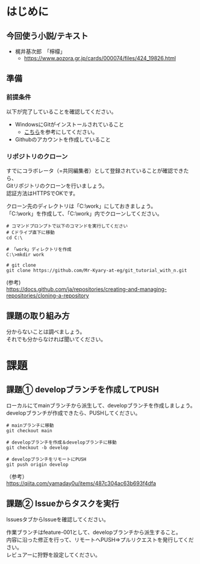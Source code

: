# はじめに
## 今回使う小説/テキスト
- 梶井基次郎　「檸檬」
  - https://www.aozora.gr.jp/cards/000074/files/424_19826.html
## 準備
### 前提条件
以下が完了していることを確認してください。
- WindowsにGitがインストールされていること
  - [こちら](https://qiita.com/T-H9703EnAc/items/4fbe6593d42f9a844b1c)を参考にしてください。
- Githubのアカウントを作成していること
  
### リポジトリのクローン
すでにコラボレータ（=共同編集者）として登録されていることが確認できたら、  
Gitリポジトリのクローンを行いましょう。  
認証方法はHTTPSでOKです。

クローン先のディレクトリは「C:\work」にしておきましょう。  
「C:\work」を作成して、「C:\work」内でクローンしてください。
```
# コマンドプロンプトで以下のコマンドを実行してください
# Cドライブ直下に移動
cd C:\

# 「work」ディレクトリを作成
C:\>mkdir work

# git clone
git clone https://github.com/Mr-Kyary-at-eg/git_tutorial_with_n.git
```

(参考)  
https://docs.github.com/ja/repositories/creating-and-managing-repositories/cloning-a-repository

## 課題の取り組み方
分からないことは調べましょう。  
それでも分からなければ聞いてください。

# 課題
## 課題① developブランチを作成してPUSH
ローカルにてmainブランチから派生して、developブランチを作成しましょう。  
developブランチが作成できたら、PUSHしてください。

```
# mainブランチに移動
git checkout main

# developブランチを作成＆developブランチに移動
git checkout -b develop

# developブランチをリモートにPUSH
git push origin develop
```

（参考）  
https://qiita.com/yamaday0u/items/487c304ac63b693f4dfa

## 課題② Issueからタスクを実行
IssuesタブからIssueを確認してください。  


作業ブランチはfeature-001として、developブランチから派生すること。  
内容に沿った修正を行って、リモートへPUSH⇒プルリクエストを発行してください。  
レビュアーに狩野を設定してください。
